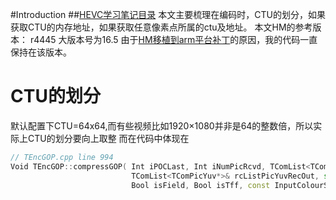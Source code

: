 #Introduction
##[HEVC学习笔记目录](http://www.findspace.name/easycoding/1434 )
本文主要梳理在编码时，CTU的划分，如果获取CTU的内存地址，如果获取任意像素点所属的ctu及地址。
本文HM的参考版本：
r4445 大版本号为16.5
由于[HM移植到arm平台补丁](http://www.findspace.name/res/1206)的原因，我的代码一直保持在该版本。
# CTU的划分
默认配置下CTU=64x64,而有些视频比如1920×1080并非是64的整数倍，所以实际上CTU的划分要向上取整
而在代码中体现在
```cpp
// TEncGOP.cpp line 994
Void TEncGOP::compressGOP( Int iPOCLast, Int iNumPicRcvd, TComList<TComPic*>& rcListPic,
                           TComList<TComPicYuv*>& rcListPicYuvRecOut, std::list<AccessUnit>& accessUnitsInGOP,
                           Bool isField, Bool isTff, const InputColourSpaceConversion snr_conversion, const Bool printFrameMSE )
```

